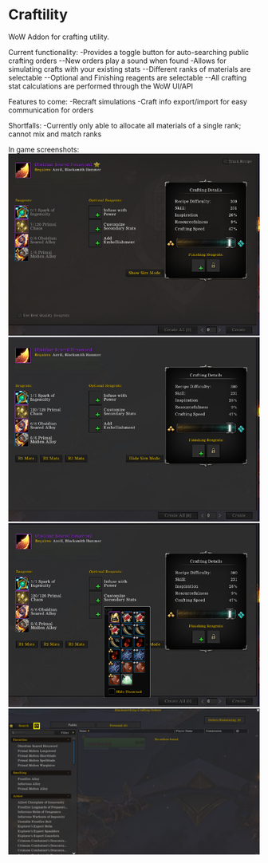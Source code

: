 # Craftility
WoW Addon for crafting utility.

Current functionality:
-Provides a toggle button for auto-searching public crafting orders
--New orders play a sound when found
-Allows for simulating crafts with your existing stats
--Different ranks of materials are selectable
--Optional and Finishing reagents are selectable
--All crafting stat calculations are performed through the WoW UI/API

Features to come:
-Recraft simulations
-Craft info export/import for easy communication for orders

Shortfalls:
-Currently only able to allocate all materials of a single rank; cannot mix and match ranks

In game screenshots:
![Alt text](/Media/BlizzSchematic.png?raw=true)
![Alt text](/Media/SimMode.png?raw=true)
![Alt text](/Media/OptionalReagents.png?raw=true)
![Alt text](/Media/PublicOrders.png?raw=true)
